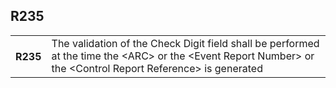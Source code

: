 ## R235
<table>
 <tr>
  <th>
   R235
  </th>
  <td>
   The validation of the Check Digit field shall be performed at the time the &lt;ARC&gt; or the &lt;Event Report Number&gt; or the &lt;Control Report Reference&gt; is generated
  </td>
 </tr>
</table>
